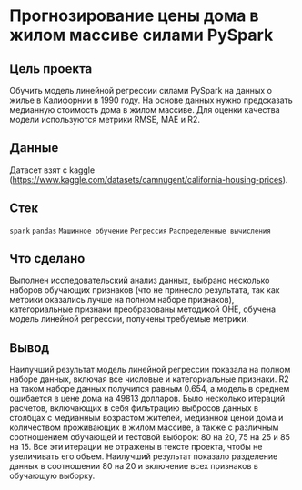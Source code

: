 # Прогнозирование цены дома в жилом массиве силами PySpark
## Цель проекта
Обучить модель линейной регрессии силами PySpark на данных о жилье в Калифорнии в 1990 году. На основе данных нужно предсказать медианную стоимость дома в жилом массиве. Для оценки качества модели используются метрики RMSE, MAE и R2.
## Данные
Датасет взят с kaggle (https://www.kaggle.com/datasets/camnugent/california-housing-prices).
## Стек
`spark` `pandas` `Машинное обучение` `Регрессия` `Распределенные вычисления`
## Что сделано
Выполнен исследовательский анализ данных, выбрано несколько наборов обучающих признаков (что не принесло результата, так как метрики оказались лучше на полном наборе признаков), категориальные признаки преобразованы методикой OHE, обучена модель линейной регрессии, получены требуемые метрики.
## Вывод
Наилучший результат модель линейной регрессии показала на полном наборе данных, включая все числовые и категориальные признаки. R2 на таком наборе данных получился равным 0.654, а модель в среднем ошибается в цене дома на 49813 долларов. Было несколько итераций расчетов, включающих в себя фильтрацию выбросов данных в столбцах с медианным возрастом жителей, медианной ценой дома и количеством проживающих в жилом массиве, а также с различным соотношением обучающей и тестовой выборок: 80 на 20, 75 на 25 и 85 на 15. Все эти итерации не отражены в тексте проекта, чтобы не увеличивать его объем. Наилучший результат показало разделение данных в соотношении 80 на 20 и включение всех признаков в обучающую выборку.
